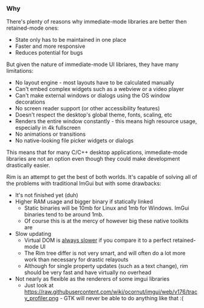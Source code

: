 ### Why

There's plenty of reasons why immediate-mode libraries are better then retained-mode ones:
- State only has to be maintained in one place
- Faster and more responsive
- Reduces potential for bugs

But given the nature of immediate-mode UI libriares, they have many limitations:

- No layout engine - most layouts have to be calculated manually
- Can't embed complex widgets such as a webview or a video player
- Can't make external windows or dialogs using the OS window decorations
- No screen reader support (or other accessibility features)
- Doesn't respect the desktop's global theme, fonts, scaling, etc
- Renders the entire window constantly - this means high resource usage, especially in 4k fullscreen
- No animations or transitions
- No native-looking file picker widgets or dialogs

This means that for many C/C++ desktop applications, immediate-mode libraries are not an option even though they could make development
drastically easier.

Rim is an attempt to get the best of both worlds. It's capable of solving all of the problems with traditional ImGui but with some drawbacks:
- It's not finished yet (duh)
- Higher RAM usage and bigger binary if statically linked
  - Static binaries will be 10mb for Linux and 1mb for Windows. ImGui binaries tend to be around 1mb.
  - Of course this is at the mercy of however big these native toolkits are
- Slow updating
  - Virtual DOM is [always slower](https://svelte.dev/blog/virtual-dom-is-pure-overhead) if you compare it to a perfect retained-mode UI
  - The Rim tree differ is not very smart, and will often do a lot more work than necessary for drastic relayouts
  - Although for single property updates (such as a text change), rim should be very fast and have virtually no overhead
- Not nearly as flexible as the renderers of some imgui libraries
  - Just look at https://raw.githubusercontent.com/wiki/ocornut/imgui/web/v176/tracy_profiler.png - GTK will never be able to do anything like that :(
